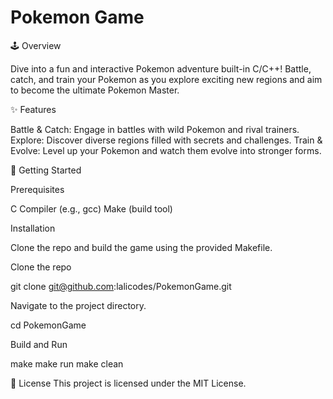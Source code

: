 # Pokemon Game


🕹️ Overview

Dive into a fun and interactive Pokemon adventure built-in C/C++! Battle, catch, and train your Pokemon as you explore exciting new regions and aim to become the ultimate Pokemon Master.

✨ Features

Battle & Catch: Engage in battles with wild Pokemon and rival trainers.
Explore: Discover diverse regions filled with secrets and challenges.
Train & Evolve: Level up your Pokemon and watch them evolve into stronger forms.

🚀 Getting Started

Prerequisites

C Compiler (e.g., gcc)
Make (build tool)

Installation

Clone the repo and build the game using the provided Makefile.


Clone the repo

git clone git@github.com:lalicodes/PokemonGame.git


Navigate to the project directory.

cd PokemonGame



Build and Run

make
make run
make clean


📜 License
This project is licensed under the MIT License.

